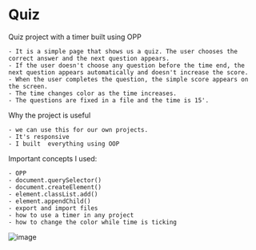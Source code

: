 # Quiz
Quiz project with a timer built using OPP

	- It is a simple page that shows us a quiz. The user chooses the correct answer and the next question appears.
	- If the user doesn't choose any question before the time end, the next question appears automatically and doesn't increase the score.
	- When the user completes the question, the simple score appears on the screen.
	- The time changes color as the time increases.
	- The questions are fixed in a file and the time is 15'.

Why the project is useful

	- we can use this for our own projects.
	- It's responsive
	- I built  everything using OOP

Important concepts I used:

	- OPP
	- document.querySelector()
	- document.createElement()
	- element.classList.add()
	- element.appendChild()
	- export and import files
	- how to use a timer in any project
	- how to change the color while time is ticking


![image](https://user-images.githubusercontent.com/81515650/157314796-def34fdb-8654-428e-b8d0-07ca07e9270d.png)
